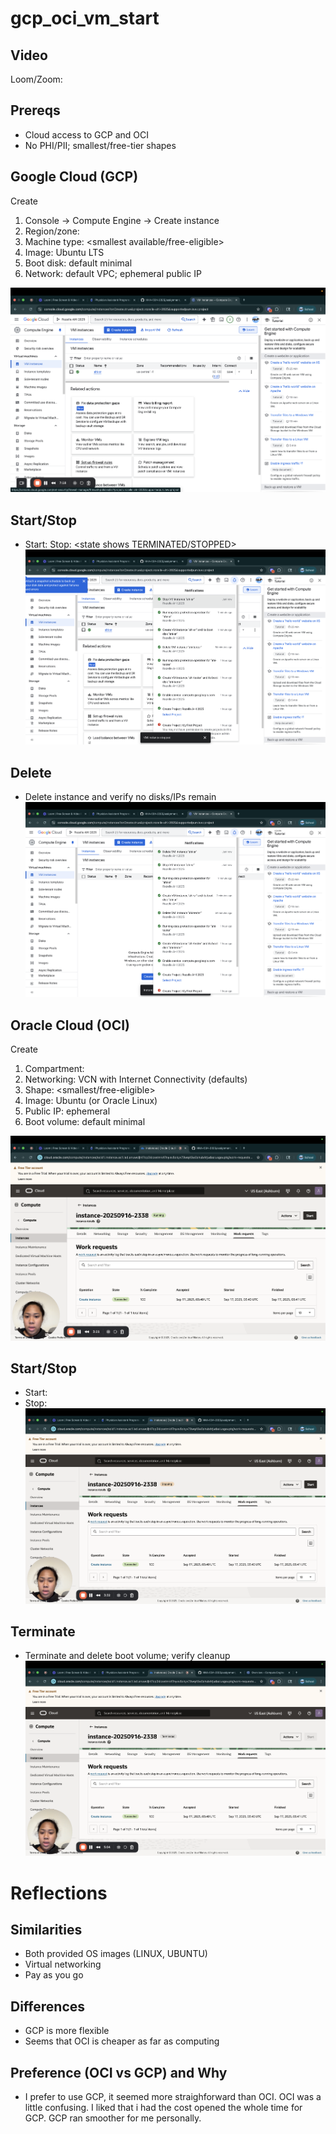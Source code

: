 # gcp_oci_vm_start
## Video
Loom/Zoom:

## Prereqs
- Cloud access to GCP and OCI
- No PHI/PII; smallest/free-tier shapes

## Google Cloud (GCP)
 Create
1. Console → Compute Engine → Create instance
2. Region/zone:
3. Machine type: <smallest available/free-eligible>
4. Image: Ubuntu LTS
5. Boot disk: default minimal
6. Network: default VPC; ephemeral public IP

![GCP Create](images/GCP_created.png)

## Start/Stop
- Start:
Stop: <state shows TERMINATED/STOPPED>
![GCP Running](images/GCP_stopping.png)

## Delete
- Delete instance and verify no disks/IPs remain
![GCP Cleaned](images/GCP_deleted.png)

## Oracle Cloud (OCI)
Create

1. Compartment:
2. Networking: VCN with Internet Connectivity (defaults)
3. Shape: <smallest/free-eligible>
4. Image: Ubuntu (or Oracle Linux)
5. Public IP: ephemeral
6. Boot volume: default minimal

![OCI Create](images/oci_create.png)


## Start/Stop
- Start:
- Stop:
![OCI Running](images/OCI_stopping.png)

## Terminate
- Terminate and delete boot volume; verify cleanup
![OCI Cleaned](images/OCI_terminated.png)

# Reflections

## Similarities
- Both provided OS images (LINUX, UBUNTU)
- Virtual networking
- Pay as you go

## Differences
- GCP is more flexible 
- Seems that OCI is cheaper as far as computing

## Preference (OCI vs GCP) and Why
- I prefer to use GCP, it seemed more straighforward than OCI. OCI was a little confusing. I liked that i had the cost opened the whole time for GCP. GCP ran smoother for me personally. 
